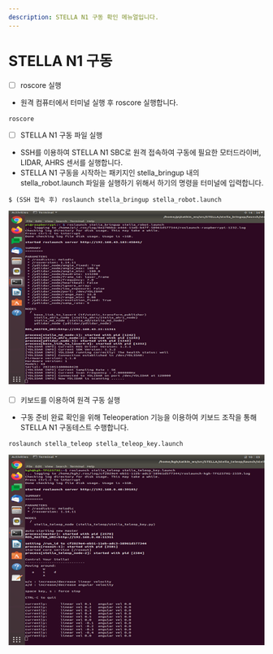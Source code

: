 ```yaml
---
description: STELLA N1 구동 확인 메뉴얼입니다.
---
```


# STELLA N1 구동

* [ ] roscore 실행
* 원격 컴퓨터에서 터미널 실행 후 roscore 실행합니다.

```text
roscore
```

* [ ] STELLA N1 구동 파일 실행 
* SSH를 이용하여 STELLA N1 SBC로 원격 접속하여 구동에 필요한 모터드라이버, LIDAR, AHRS 센서를 실행합니다.
* STELLA N1 구동을 시작하는 패키지인 stella\_bringup 내의 stella\_robot.launch 파일을 실행하기 위해서 하기의 명령을 터미널에 입력합니다.

```text
$ (SSH 접속 후) roslaunch stella_bringup stella_robot.launch
```

![ ](../.gitbook/assets/022.png)

* [ ] 키보드를 이용하여 원격 구동 실행
* 구동 준비 완료 확인을 위해 Teleoperation 기능을 이용하여 키보드 조작을 통해 STELLA N1 구동테스트 수행합니다.

```text
roslaunch stella_teleop stella_teleop_key.launch
```

![ ](../.gitbook/assets/023.png)



